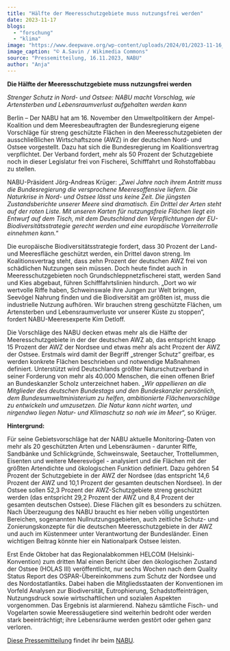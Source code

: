 ```yaml
---
title: "Hälfte der Meeresschutzgebiete muss nutzungsfrei werden"
date: 2023-11-17
blogs: 
  - "forschung"
  - "klima"
image: "https://www.deepwave.org/wp-content/uploads/2024/01/2023-11-16_Heligoland_07-2016_photo13.jpeg"
image_caption: "© A.Savin / Wikimedia Commons"
source: "Pressemitteilung, 16.11.2023, NABU"
author: "Anja"
---
```


**Die Hälfte der Meeresschutzgebiete muss nutzungsfrei werden**

_Strenger Schutz in Nord- und Ostsee: NABU macht Vorschlag, wie Artensterben und Lebensraumverlust aufgehalten werden kann_

Berlin – Der NABU hat am 16. November den Umweltpolitikern der Ampel-Koalition und dem Meeresbeauftragten der Bundesregierung eigene Vorschläge für streng geschützte Flächen in den Meeresschutzgebieten der ausschließlichen Wirtschaftszone (AWZ) in der deutschen Nord- und Ostsee vorgestellt. Dazu hat sich die Bundesregierung im Koalitionsvertrag verpflichtet. Der Verband fordert, mehr als 50 Prozent der Schutzgebiete noch in dieser Legislatur frei von Fischerei, Schifffahrt und Rohstoffabbau zu stellen.

NABU-Präsident Jörg-Andreas Krüger: „_Zwei Jahre nach ihrem Antritt muss die Bundesregierung die versprochene Meeresoffensive liefern. Die Naturkrise in Nord- und Ostsee lässt uns keine Zeit. Die jüngsten Zustandsberichte unserer Meere sind dramatisch. Ein Drittel der Arten steht auf der roten Liste. Mit unseren Karten für nutzungsfreie Flächen liegt ein Entwurf auf dem Tisch, mit dem Deutschland den Verpflichtungen der EU-Biodiversitätsstrategie gerecht werden und eine europäische Vorreiterrolle einnehmen kann._“

Die europäische Biodiversitätsstrategie fordert, dass 30 Prozent der Land- und Meeresfläche geschützt werden, ein Drittel davon streng. Im Koalitionsvertrag steht, dass zehn Prozent der deutschen AWZ frei von schädlichen Nutzungen sein müssen. Doch heute findet auch in Meeresschutzgebieten noch Grundschleppnetzfischerei statt, werden Sand und Kies abgebaut, führen Schifffahrtslinien hindurch. „Dort wo wir wertvolle Riffe haben, Schweinswale ihre Jungen zur Welt bringen, Seevögel Nahrung finden und die Biodiversität am größten ist, muss die industrielle Nutzung aufhören. Wir brauchen streng geschützte Flächen, um Artensterben und Lebensraumverluste vor unserer Küste zu stoppen“, fordert NABU-Meeresexperte Kim Detloff.

Die Vorschläge des NABU decken etwas mehr als die Hälfte der Meeresschutzgebiete in der der deutschen AWZ ab, das entspricht knapp 15 Prozent der AWZ der Nordsee und etwas mehr als acht Prozent der AWZ der Ostsee. Erstmals wird damit der Begriff „strenger Schutz“ greifbar, es werden konkrete Flächen beschrieben und notwendige Maßnahmen definiert. Unterstützt wird Deutschlands größter Naturschutzverband in seiner Forderung von mehr als 40.000 Menschen, die einen offenen Brief an Bundeskanzler Scholz unterzeichnet haben. „_Wir appellieren an die Mitglieder des deutschen Bundestags und den Bundeskanzler persönlich, dem Bundesumweltministerium zu helfen, ambitionierte Flächenvorschläge zu entwickeln und umzusetzen. Die Natur kann nicht warten, und nirgendwo liegen Natur- und Klimaschutz so nah wie im Meer_“, so Krüger.

**Hintergrund:**

Für seine Gebietsvorschläge hat der NABU aktuelle Monitoring-Daten von mehr als 20 geschützten Arten und Lebensräumen - darunter Riffe, Sandbänke und Schlickgründe, Schweinswale, Seetaucher, Trottellummen, Eisenten und weitere Meeresvögel - analysiert und die Flächen mit der größten Artendichte und ökologischen Funktion definiert. Dazu gehören 54 Prozent der Schutzgebiete in der AWZ der Nordsee (das entspricht 14,6 Prozent der AWZ und 10,1 Prozent der gesamten deutschen Nordsee). In der Ostsee sollen 52,3 Prozent der AWZ-Schutzgebiete streng geschützt werden (das entspricht 29,2 Prozent der AWZ und 8,4 Prozent der gesamten deutschen Ostsee). Diese Flächen gilt es besonders zu schützen. Nach Überzeugung des NABU braucht es hier neben völlig ungestörten Bereichen, sogenannten Nullnutzungsgebieten, auch zeitliche Schutz- und Zonierungskonzepte für die deutschen Meeresschutzgebiete in der AWZ und auch im Küstenmeer unter Verantwortung der Bundesländer. Einen wichtigen Beitrag könnte hier ein Nationalpark Ostsee leisten.

Erst Ende Oktober hat das Regionalabkommen HELCOM (Helsinki-Konvention) zum dritten Mal einen Bericht über den ökologischen Zustand der Ostsee (HOLAS III) veröffentlicht, nur sechs Wochen nach dem Quality Status Report des OSPAR-Übereinkommens zum Schutz der Nordsee und des Nordostatlantiks. Dabei haben die Mitgliedsstaaten der Konventionen im Vorfeld Analysen zur Biodiversität, Eutrophierung, Schadstoffeinträgen, Nutzungsdruck sowie wirtschaftlichen und sozialen Aspekten vorgenommen. Das Ergebnis ist alarmierend. Nahezu sämtliche Fisch- und Vogelarten sowie Meeressäugetiere sind weiterhin bedroht oder werden stark beeinträchtigt; ihre Lebensräume werden gestört oder gehen ganz verloren.

[Diese Pressemitteilung](https://www.nabu.de/presse/pressemitteilungen/index.php?popup=true&show=39282&db=presseservice) findet ihr beim [NABU](https://www.nabu.de/).
